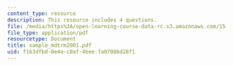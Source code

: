 ```yaml
---
content_type: resource
description: This resource includes 4 questions.
file: /media/https%3A/open-learning-course-data-rc.s3.amazonaws.com/15-010-economic-analysis-for-business-decisions-fall-2004/f163dfbd0e4ac8af4beefa07086d28f1_sample_mdtrm2001.pdf
file_type: application/pdf
resourcetype: Document
title: sample_mdtrm2001.pdf
uid: f163dfbd-0e4a-c8af-4bee-fa07086d28f1
---
```

